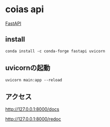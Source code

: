 # coias api

[FastAPI](https://fastapi.tiangolo.com/ja/)

## install

```
conda install -c conda-forge fastapi uvicorn
```

## uvicornの起動

```
uvicorn main:app --reload
```

## アクセス

http://127.0.0.1:8000/docs

http://127.0.0.1:8000/redoc